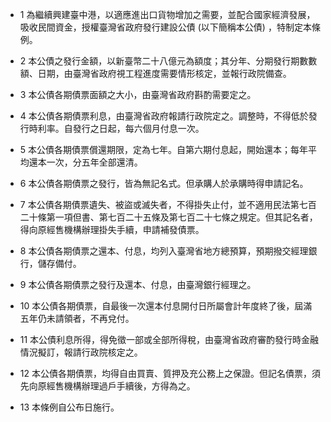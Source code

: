 * 1 為繼續興建臺中港，以適應進出口貨物增加之需要，並配合國家經濟發展，吸收民間資金，授權臺灣省政府發行建設公債 (以下簡稱本公債) ，特制定本條例。

* 2 本公債之發行金額，以新臺幣二十八億元為額度；其分年、分期發行期數數額、日期，由臺灣省政府視工程進度需要情形核定，並報行政院備查。

* 3 本公債各期債票面額之大小，由臺灣省政府斟酌需要定之。

* 4 本公債各期債票利息，由臺灣省政府報請行政院定之。調整時，不得低於發行時利率。自發行之日起，每六個月付息一次。

* 5 本公債各期債票償還期限，定為七年。自第六期付息起，開始還本；每年平均還本一次，分五年全部還清。

* 6 本公債各期債票之發行，皆為無記名式。但承購人於承購時得申請記名。

* 7 本公債各期債票遺失、被盜或滅失者，不得掛失止付，並不適用民法第七百二十條第一項但書、第七百二十五條及第七百二十七條之規定。但其記名者，得向原經售機構辦理掛失手續，申請補發債票。

* 8 本公債各期債票之還本、付息，均列入臺灣省地方總預算，預期撥交經理銀行，儲存備付。

* 9 本公債各期債票之發行及還本、付息，由臺灣銀行經理之。

* 10 本公債各期債票，自最後一次還本付息開付日所屬會計年度終了後，屆滿五年仍未請領者，不再兌付。

* 11 本公債利息所得，得免徵一部或全部所得稅，由臺灣省政府審酌發行時金融情況擬訂，報請行政院核定之。

* 12 本公債各期債票，均得自由買賣、質押及充公務上之保證。但記名債票，須先向原經售機構辦理過戶手續後，方得為之。

* 13 本條例自公布日施行。

